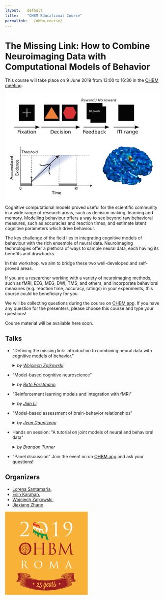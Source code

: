 ```yaml
---
layout:   default
title:    "OHBM Educational Course"
permalink:   /ohbm-course/
---
```


# The Missing Link: How to Combine Neuroimaging Data with Computational Models of Behavior

This course will take place on 9 June 2019 from 13:00 to 16:30 in the [OHBM meeting](https://www.humanbrainmapping.org/i4a/pages/index.cfm?pageid=3920).

![image](/images/im.png)

Cognitive computational models proved useful for the scientific community in a wide range of research areas, such as decision making, learning and memory. Modelling behaviour offers a way to see beyond raw behavioral measures, such as accuracies and reaction times, and estimate latent cognitive parameters which drive behaviour. 

The key challenge of the field lies in integrating cognitive models of behaviour with the rich ensemble of neural data. Neuroimaging technologies offer a plethora of ways to sample neural data, each having its benefits and drawbacks. 

In this workshop, we aim to bridge these two well-developed and self-proved areas. 

If you are a researcher working with a variety of neuroimaging methods, such as fMRI, EEG, MEG, DWI, TMS, and others, and incorporate behavioral measures (e.g. reaction time, accuracy, ratings) in your experiments, this course could be beneficiary for you. 

We will be collecting questions during the course on [OHBM app](https://gmp3.cnf.io/). If you have any question for the presenters, please choose this course and type your questions!

Course material will be available here soon.

## Talks

- "Defining the missing link: introduction to combining neural data with cognitive models of behavior." 
  <details><summary><i> by <a href="https://ccbrain.org/people/wojciech_zajkowski/index.html"> Wojciech Zajkowski</a> </i> </summary>
  <p> In recent years, the amount of neuroimaging data we collect has been growing in an exponential fashion. Due to this, the issue of   developing methods that aid in drawing meaningful conclusions from large and rich (often multimodal) datasets has gained paramount       importance. This talk will consist of three segments. I will start by providing an overview of the purpose of using cognitive models     of behavior and how can they be utilized together with brain data, using models such as Drift-Diffusion Model or Linear Ballistic       Accumulator as examples. I will then explain the nature of the linking problem. Using the Marr’s levels of analysis framework, I will   go through the rationale behind why is it crucial for our understanding of brain and behavior. Finally, I will introduce different       methods of dealing with the problem: from a simple correlation to recently developed frameworks, such as joint modelling, which         utilize  the covariability of neural and behavioural data to draw meaningful conclusions. </p> </details>

- "Model-based cognitive neuroscience"
  <details><summary><i>by <a href="http://www.birteforstmann.com/"> Birte Forstmann</a></i> </summary><p>
  Cognitive neuroscientists study how the brain implements particular cognitive processes such as perception, learning, and decision-     making. Traditional approaches in which experiments are designed to target a specific cognitive process have been supplemented by two   recent innovations. First, formal cognitive models can decompose observed behavioral data into multiple latent cognitive processes,     allowing brain measurements to be associated with a particular cognitive process more precisely and more confidently. Second,           cognitive neuroscience can provide additional data to inform the development of formal cognitive models, providing greater constraint   than behavioral data alone. We argue that these fields are mutually dependent; not only can models guide neuroscientific endeavors,     but understanding neural mechanisms can provide key insights into formal models of cognition.  </p> </details>

- "Reinforcement learning models and integration with fMRI" 
  <details> <summary> <i> by <a href="http://www.psy.pku.edu.cn/english/people/faculty/professor/267657.htm"> Jian Li</a> </i></summary>
  <p> Reinforcement learning (RL) has witnessed its wide application in cognitive sciences in the past decades. In this session I will      briefly introduce different RL models used in cognitive neuroscience/psychology research and how they can be integrated with fMRI        techniques to better understand the computations that brain carries out during learning and inference. </p> </details>

- "Model-based assessment of brain-behavior relationships" 
   <details> <summary> <i> by <a href="https://sites.google.com/site/jeandaunizeauswebsite/"> Jean Daunizeau</a> </i> </summary>
   <p> Functional outcomes (e.g., subjective percepts, emotions, memory retrievals, decisions, etc...) are partly determined by external    stimuli and/or cues. But they may also be strongly influenced by (trial-by-trial) uncontrolled variations in brain responses to          incoming information. In turn, this variability may provide critical information regarding how behaviourally relevant inputs are        eventually transformed into functional outcomes. Assessing brain-behavior relationships thus requires considering the (possibly          nonlinear and stochastic) impact of biological constraints of input-output transformations in the brain. In this talk, I will review    the portfolio of existing approaches to decomposing the brain's transformation of stimuli into behavioural outcomes, in terms of the    relative contribution of brain regions and their connections. In particular, I will highlight three novel techniques, namely: mass      mediation analysis, artificial neural network modelling, and behavioral DCM (dynamic causal modelling). The aim here is for attendees    to understand the strengths and weaknesses of each approach in turn, as well as gain practical know-how regarding how to perform such    analyses. </p> </details>

- Hands on session: "A tutorial on joint models of neural and behavioral data"
  <details> <summary> <i> by <a href="https://turner-mbcn.com/people/"> Brandon Turner</a> </i> </summary>
  <p> A growing synergy between the fields of cognitive neuroscience and mathematical psychology has sparked the development of several   unique statistical approaches exploiting the benefits of both disciplines (Turner, Forstmann et al., 2017). One approach in             particular, called joint modeling, attempts to model the covariation between the parameters of ‘‘submodels’’ intended to capture         important patterns in each stream of data. Joint models present an interesting opportunity to transcend conventional levels of           analyses (e.g., Marr’s hierarchy; Marr, 1982) by providing fully integrative models (Love, 2015). In this talk, we provide a tutorial   of two flavors of joint models — the Directed and Covariance approaches. Computational procedures have been developed to apply these     approaches to a number of cognitive tasks, yet neither have been made accessible to a wider audience. Here, we provide a step-by-step   walkthrough on how to develop submodels of each stream of data, as well as how to link the important model parameters to form one       cohesive model. For convenience, we provide code that uses the Just Another Gibbs Sampler (Plummer, 2003) software to perform           estimation of the model parameters.</p> </details>

- "Panel discussion"
  Join the event on on [OHBM app](https://gmp3.cnf.io/) and ask your questions!


## Organizers

- [Lorena Santamaria](http://www.cardiff.ac.uk/people/view/1253591-santamaria-lorena), 
- [Esin Karahan](https://www.cardiff.ac.uk/people/view/1216230-karahan-esin), 
- [Wojciech Zajkowski](https://ccbrain.org/people/wojciech_zajkowski/index.html), 
- [Jiaxiang Zhang](https://www.cardiff.ac.uk/people/view/zhangj73.php).

![OHBM](/images/hbm.png)
